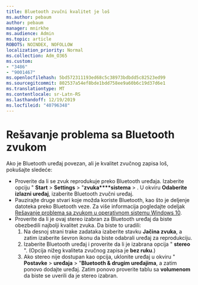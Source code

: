 ```yaml
---
title: Bluetooth zvučni kvalitet je loš
ms.author: pebaum
author: pebaum
manager: mnirkhe
ms.audience: Admin
ms.topic: article
ROBOTS: NOINDEX, NOFOLLOW
localization_priority: Normal
ms.collection: Adm_O365
ms.custom:
- "3486"
- "9001467"
ms.openlocfilehash: 5bd572311193ed68c5c38973bdbdd5c82523ed99
ms.sourcegitcommit: 802537a54ef8bde1bdd758ee9a60b6c19d37d6e1
ms.translationtype: MT
ms.contentlocale: sr-Latn-RS
ms.lasthandoff: 12/19/2019
ms.locfileid: "40796348"
---
```

# <a name="fix-bluetooth-audio-quality-issue"></a>Rešavanje problema sa Bluetooth zvukom

Ako je Bluetooth uređaj povezan, ali je kvalitet zvučnog zapisa loš, pokušajte sledeće:

- Proverite da li se zvuk reprodukuje preko Bluetooth uređaja. Izaberite opciju " **Start** > **Settings** > "**zvuka****sistema** > . U okviru **Odaberite izlazni uređaj**, izaberite Bluetooth zvučni uređaj.
- Pauzirajte druge stvari koje možda koriste Bluetooth, kao što je deljenje datoteka preko Bluetooth veze. Za više informacija pogledajte odeljak [Rešavanje problema sa zvukom u operativnom sistemu Windows 10](https://support.microsoft.com/help/4520288/windows-10-fix-sound-problems).
- Proverite da li je ovaj stereo izabran za Bluetooth uređaj da biste obezbedili najbolji kvalitet zvuka. Da biste to uradili: 
    1. Na desnoj strani trake zadataka izaberite stavku **Jačina zvuka**, a zatim izaberite ševron ikonu da biste odabrali uređaj za reprodukciju.
    2. Izaberite Bluetooth uređaj i proverite da li je izabrana opcija " **stereo** ". (Opcija nižeg kvaliteta zvučnog zapisa je **bez ruku**.)
    3. Ako stereo nije dostupan kao opcija, uklonite uređaj u okviru " **Postavke** > **uređaja** > "**Bluetooth & drugim uređajima**, a zatim ponovo dodajte uređaj. Zatim ponovo proverite tablu sa **volumenom** da biste se uverili da je stereo izabran.

